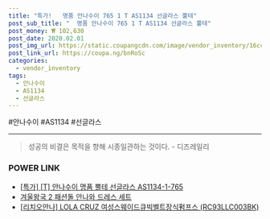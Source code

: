 ```yaml
--- 
title: "특가!   명품 안나수이 765 1 T AS1134 선글라스 뿔테" 
post_sub_title: "  명품 안나수이 765 1 T AS1134 선글라스 뿔테" 
post_money: ₩ 102,630 
post_date: 2020.02.01 
post_img_url: https://static.coupangcdn.com/image/vendor_inventory/16cc/0121d6814f480684f76081a43115aa4a78fdc2005f736de29635dbf029f8.jpg 
post_link_url: https://coupa.ng/bnRoSc 
categories: 
  - vendor_inventory 
tags: 
  - 안나수이 
  - AS1134 
  - 선글라스 
--- 
```

  #안나수이 #AS1134 #선글라스 
<hr> 

> 성공의 비결은 목적을 향해 시종일관하는 것이다. - 디즈레일리 


### POWER LINK

* <a href="https://blog.naver.com/santokki14/221792202523" target="_blank">[특가] [T] 안나수이 명품 뿔테 선글라스 AS1134-1-765</a>
* <a href="https://blog.naver.com/an0733/221784855957" target="_blank">겨울왕국 2 패션돌 안나와 드레스 세트</a>
* <a href="https://blog.naver.com/fasyy4321/221780248384" target="_blank">[리치오안나] LOLA CRUZ 여성스웨이드큐빅벨트장식펌프스 (RC93LLC003BK)</a>
